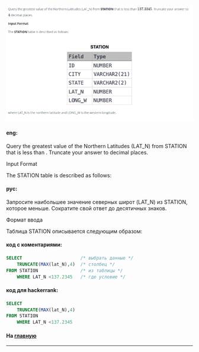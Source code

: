 ### 

<img src="./art/36.png" alt="solution" >

#### eng:
Query the greatest value of the Northern Latitudes (LAT_N) from STATION that is less than . Truncate your answer to  decimal places.

Input Format

The STATION table is described as follows:


#### рус:
Запросите наибольшее значение северных широт (LAT_N) из STATION, которое меньше. Сократите свой ответ до десятичных знаков.

Формат ввода

Таблица STATION описывается следующим образом:


#### код с коментариями:
```sql
SELECT                      /* выбрать данные */
    TRUNCATE(MAX(lat_N),4)  /* столбец */
FROM STATION                /* из таблицы */
    WHERE LAT_N <137.2345   /* где условие */
```

#### код для hackerrank:
```sql
SELECT 
    TRUNCATE(MAX(lat_N),4) 
FROM STATION 
    WHERE LAT_N <137.2345 
```


#### На [главную](https://github.com/BEPb/hackerrank_sql#readme)

---